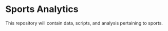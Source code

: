 # Sports Analytics 
This repository will contain data, scripts, and analysis pertaining to sports. 

